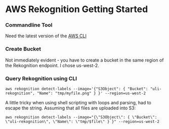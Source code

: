 # AWS Rekognition Getting Started

### Commandline Tool

Need the latest version of the [AWS CLI](https://aws.amazon.com/cli/) 

### Create Bucket

Not immediately evident - you have to create a bucket in the same region of the Rekognition endpoint. I chose us-west-2.

### Query Rekognition using CLI

`aws rekognition detect-labels --image='{"S3Object": { "Bucket": "uli-rekognition", "Name": "tmp/myfile.png" } }' --region=us-west-2`

A little tricky when using shell scripting with loops and parsing, had to escape the string. Assuming that all files are uploaded into S3:

`aws rekognition detect-labels --image="{\"S3Object\": { \"Bucket\": \"uli-rekognition\", \"Name\": \"tmp/$file\" } }" --region=us-west-2`